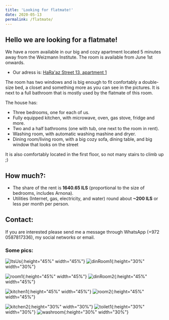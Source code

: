 ```yaml
---
title: 'Looking for flatmate!'
date: 2020-05-13
permalink: /flatmate/
---
```


## Hello we are looking for a flatmate!

We have a room available in our big and cozy apartment located 5 minutes
away from the Weizmann Institute. The room is available from June 1st onwards.

- Our adress is: [HaRa'az Street 13, apartment 1](https://goo.gl/maps/MSEeAwBXmPQcwVJu5)

The room has two windows and is big enough to fit confortably a double-size bed, a closet and something more
as you can see in the pictures. It is next to a full bathroom that is mostly used by the flatmate of this room.

The house has:

- Three bedrooms, one for each of us.
- Fully equipped kitchen, with microwave, oven, gas stove, fridge and more.
- Two and a half bathrooms (one with tub, one next to the room in rent).
- Washing room, with automatic washing mashine and dryer.
- Dining room/living room, with a big cozy sofa, dining table, and big window that looks on the street

It is also comfortably located in the first floor, so not many stairs to climb up ;)

## How much?:

- The share of the rent is **1640.65 ILS** (proportional to the size of bedrooms, includes Arnona).
- Utilities (Internet, gas, electricity, and water) round about **~200 ILS** or less per month per person.

## Contact:

If you are interested please send me a message through WhatsApp (+972 0587817336), my social networks or email.

### Some pics:

![ItsUs](https://user-images.githubusercontent.com/9357097/81980296-f1877780-95f3-11ea-8fe5-295e183e8981.jpg){:height="45%" width="45%"}
![dinRoom1](https://user-images.githubusercontent.com/9357097/81887373-9195c000-9564-11ea-8e91-8f4608380455.jpg){:height="30%" width="30%"}

![room1](https://user-images.githubusercontent.com/9357097/81887441-b12ce880-9564-11ea-9253-b6281dbbdea2.jpg){:height="45%" width="45%"} ![dinRoom2](https://user-images.githubusercontent.com/9357097/81887392-9ce8eb80-9564-11ea-8eec-e2a310b0f66a.jpg){:height="45%" width="45%"} 

![kitchen1](https://user-images.githubusercontent.com/9357097/81887404-a4a89000-9564-11ea-92ad-1a735788d3c5.jpg){:height="45%" width="45%"} ![room2](https://user-images.githubusercontent.com/9357097/81887451-b5590600-9564-11ea-855e-61092e54e9dc.jpg){:height="45%" width="45%"}

![kitchen2](https://user-images.githubusercontent.com/9357097/81887637-34e6d500-9565-11ea-8324-fa11cccece7c.jpg){:height="30%" width="30%"}  ![toilet1](https://user-images.githubusercontent.com/9357097/81887615-27c9e600-9565-11ea-981a-76b4041dfb91.jpg){:height="30%" width="30%"} ![washroom](https://user-images.githubusercontent.com/9357097/81887626-2dbfc700-9565-11ea-9e32-7254d9eac184.jpg){:height="30%" width="30%"}

<!---
<img src="https://xxx.jpg" alt="xxx" style="height:350px;"/>
![fig1](https://xxx.jpg){:height="30%" width="30%"} ![fig2](https://xxx.jpg){:height="30%" width="30%"}
-->